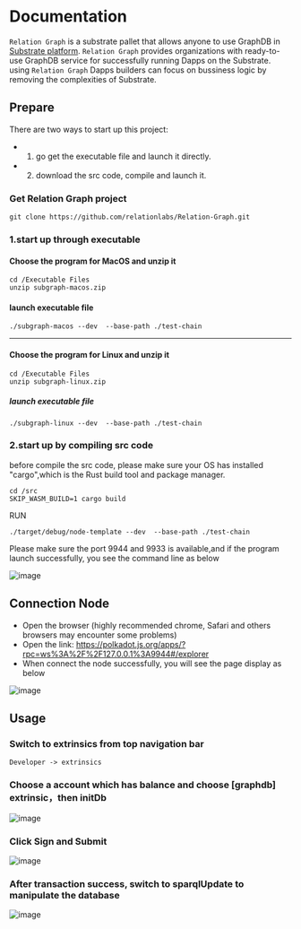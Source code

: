 # Documentation  

`Relation Graph` is a substrate pallet that allows anyone to use GraphDB in [Substrate platform](https://substrate.io/).
`Relation Graph` provides organizations with ready-to-use GraphDB service for successfully running Dapps on the Substrate.  using `Relation Graph` Dapps builders can focus on bussiness logic by removing the complexities of Substrate.

## Prepare
There are two ways to start up this project: 
- 1. go get the executable file and launch it directly.
- 2. download the src code, compile and launch it.
### Get Relation Graph project 
```shell
git clone https://github.com/relationlabs/Relation-Graph.git
```
### 1.start up through executable
#### Choose the program for MacOS and unzip it
```shell
cd /Executable Files
unzip subgraph-macos.zip
```
#### launch executable file
```shell
./subgraph-macos --dev  --base-path ./test-chain
```
------
#### Choose the program for Linux and unzip it
```shell
cd /Executable Files
unzip subgraph-linux.zip
```
##### launch executable file
```shell
./subgraph-linux --dev  --base-path ./test-chain
```
### 2.start up by compiling src code
before compile the src code, please make sure your OS has installed "cargo",which is the Rust build tool and package manager. 
```shell
cd /src
SKIP_WASM_BUILD=1 cargo build
```
RUN
```shell
./target/debug/node-template --dev  --base-path ./test-chain
```


Please make sure the port 9944 and 9933 is available,and if the program launch successfully, you see the command line as below

![image](https://user-images.githubusercontent.com/91399393/176400350-874d2ebe-c01b-47af-9f3e-8fc7dcd17b7d.png)

## Connection Node
- Open the browser (highly recommended chrome, Safari and others browsers may encounter some problems)
- Open the link: https://polkadot.js.org/apps/?rpc=ws%3A%2F%2F127.0.0.1%3A9944#/explorer
- When connect the node successfully, you will see the page display as below

![image](https://user-images.githubusercontent.com/91399393/176409173-c464e241-a6e5-4609-b9a6-21a61b37753f.png)


## Usage
### Switch to extrinsics from top navigation bar
```shell 
Developer -> extrinsics
```
### Choose a account which has balance and choose [graphdb] extrinsic，then initDb

![image](https://user-images.githubusercontent.com/91399393/176415644-857882ac-5eda-43a5-8082-e985aa518bd9.png)

### Click Sign and Submit

![image](https://user-images.githubusercontent.com/91399393/176415961-9814c3f1-52dd-4215-a873-a2cf261a1fbb.png)

### After transaction success, switch to sparqlUpdate to manipulate the database

![image](https://user-images.githubusercontent.com/91399393/176416651-8318b78e-8373-4f70-9cff-7a83ad496c01.png)
